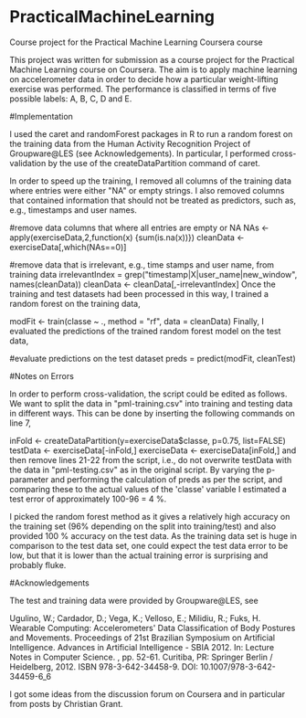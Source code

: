 # PracticalMachineLearning
Course project for the Practical Machine Learning Coursera course

This project was written for submission as a course project for the Practical Machine Learning course on Coursera. The aim is to apply machine learning on accelerometer data in order to decide how a particular weight-lifting exercise was performed. The performance is classified in terms of five possible labels: A, B, C, D and E.

#Implementation

I used the caret and randomForest packages in R to run a random forest on the training data from the Human Activity Recognition Project of Groupware@LES (see Acknowledgements). In particular, I performed cross-validation by the use of the createDataPartition command of caret.

In order to speed up the training, I removed all columns of the training data where entries were either "NA" or empty strings. I also removed columns that contained information that should not be treated as predictors, such as, e.g., timestamps and user names.

#remove data columns that where all entries are empty or NA
 NAs <- apply(exerciseData,2,function(x) {sum(is.na(x))})
 cleanData <- exerciseData[,which(NAs==0)]

#remove data that is irrelevant, e.g., time stamps and user name, from training data
 irrelevantIndex = grep("timestamp|X|user_name|new_window", names(cleanData))
 cleanData <- cleanData[,-irrelevantIndex]
Once the training and test datasets had been processed in this way, I trained a random forest on the training data,

 modFit <- train(classe ~ ., method = "rf", data = cleanData)
Finally, I evaluated the predictions of the trained random forest model on the test data,

#evaluate predictions on the test dataset
 preds = predict(modFit, cleanTest)

#Notes on Errors

In order to perform cross-validation, the script could be edited as follows. We want to split the data in "pml-training.csv" into training and testing data in different ways. This can be done by inserting the following commands on line 7,

 inFold <- createDataPartition(y=exerciseData$classe, p=0.75, list=FALSE)
 testData <- exerciseData[-inFold,]
 exerciseData <- exerciseData[inFold,]
and then remove lines 21-22 from the script, i.e., do not overwrite testData with the data in "pml-testing.csv" as in the original script. By varying the p-parameter and performing the calculation of preds as per the script, and comparing these to the actual values of the 'classe' variable I estimated a test error of approximately 100-96 = 4 %.

I picked the random forest method as it gives a relatively high accuracy on the training set (96% depending on the split into training/test) and also provided 100 % accuracy on the test data. As the training data set is huge in comparison to the test data set, one could expect the test data error to be low, but that it is lower than the actual training error is surprising and probably fluke.

#Acknowledgements

The test and training data were provided by Groupware@LES, see

Ugulino, W.; Cardador, D.; Vega, K.; Velloso, E.; Milidiu, R.; Fuks, H. Wearable Computing: Accelerometers' Data Classification of Body Postures and Movements. Proceedings of 21st Brazilian Symposium on Artificial Intelligence. Advances in Artificial Intelligence - SBIA 2012. In: Lecture Notes in Computer Science. , pp. 52-61. Curitiba, PR: Springer Berlin / Heidelberg, 2012. ISBN 978-3-642-34458-9. DOI: 10.1007/978-3-642-34459-6_6

I got some ideas from the discussion forum on Coursera and in particular from posts by Christian Grant.
